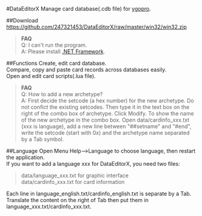 #DataEditorX
Manage card database(.cdb file) for [ygopro](https://github.com/Fluorohydride/ygopro).

##Download
https://github.com/247321453/DataEditorX/raw/master/win32/win32.zip   

> **FAQ**   
Q: I can't run the program.   
A: Please install [.NET Framework](https://www.microsoft.com/en-us/download/details.aspx?id=25150).

##Functions
Create, edit card database.   
Compare, copy and paste card records across databases easily.   
Open and edit card scripts(.lua file).  

> **FAQ**   
Q: How to add a new archetype?  
A: First decide the setcode (a hex number) for the new archetype. Do not confict the existing setcodes. Then type it in the text box on the right of the combo box of archetype. Click Modify. To show the name of the new archetype in the combo box. Open data/cardinfo_xxx.txt (xxx is language), add a new line between "##setname" and "#end", write the setcode (start with 0x) and the archetype name separated by a Tab symbol.

##Language
Open Menu Help-->Language to choose language, then restart the application.   
If you want to add a language xxx for DataEditorX, you need two files:    
>data/language_xxx.txt for graphic interface   
data/cardinfo_xxx.txt for card information    

Each line in language_english.txt/cardinfo_english.txt is separate by a Tab. Translate the content on the right of Tab then put them in language_xxx.txt/cardinfo_xxx.txt.
